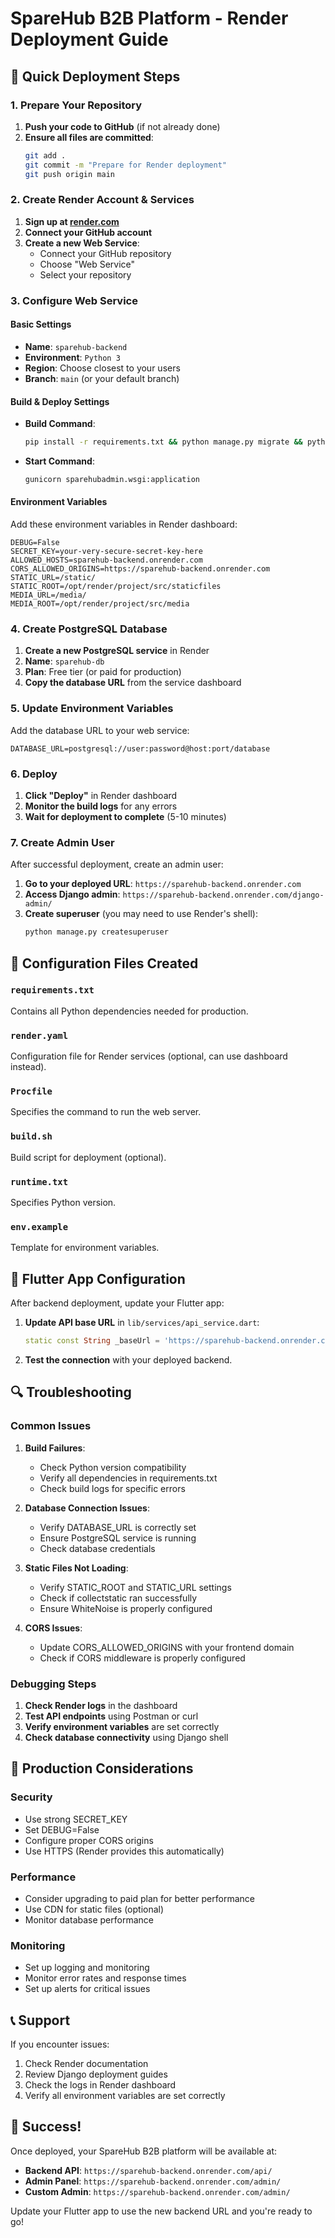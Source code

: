 # SpareHub B2B Platform - Render Deployment Guide

## 🚀 Quick Deployment Steps

### 1. Prepare Your Repository

1. **Push your code to GitHub** (if not already done)
2. **Ensure all files are committed**:
   ```bash
   git add .
   git commit -m "Prepare for Render deployment"
   git push origin main
   ```

### 2. Create Render Account & Services

1. **Sign up at [render.com](https://render.com)**
2. **Connect your GitHub account**
3. **Create a new Web Service**:
   - Connect your GitHub repository
   - Choose "Web Service"
   - Select your repository

### 3. Configure Web Service

#### **Basic Settings**
- **Name**: `sparehub-backend`
- **Environment**: `Python 3`
- **Region**: Choose closest to your users
- **Branch**: `main` (or your default branch)

#### **Build & Deploy Settings**
- **Build Command**: 
  ```bash
  pip install -r requirements.txt && python manage.py migrate && python manage.py collectstatic --noinput
  ```
- **Start Command**: 
  ```bash
  gunicorn sparehubadmin.wsgi:application
  ```

#### **Environment Variables**
Add these environment variables in Render dashboard:

```
DEBUG=False
SECRET_KEY=your-very-secure-secret-key-here
ALLOWED_HOSTS=sparehub-backend.onrender.com
CORS_ALLOWED_ORIGINS=https://sparehub-backend.onrender.com
STATIC_URL=/static/
STATIC_ROOT=/opt/render/project/src/staticfiles
MEDIA_URL=/media/
MEDIA_ROOT=/opt/render/project/src/media
```

### 4. Create PostgreSQL Database

1. **Create a new PostgreSQL service** in Render
2. **Name**: `sparehub-db`
3. **Plan**: Free tier (or paid for production)
4. **Copy the database URL** from the service dashboard

### 5. Update Environment Variables

Add the database URL to your web service:
```
DATABASE_URL=postgresql://user:password@host:port/database
```

### 6. Deploy

1. **Click "Deploy"** in Render dashboard
2. **Monitor the build logs** for any errors
3. **Wait for deployment to complete** (5-10 minutes)

### 7. Create Admin User

After successful deployment, create an admin user:

1. **Go to your deployed URL**: `https://sparehub-backend.onrender.com`
2. **Access Django admin**: `https://sparehub-backend.onrender.com/django-admin/`
3. **Create superuser** (you may need to use Render's shell):
   ```bash
   python manage.py createsuperuser
   ```

## 🔧 Configuration Files Created

### `requirements.txt`
Contains all Python dependencies needed for production.

### `render.yaml`
Configuration file for Render services (optional, can use dashboard instead).

### `Procfile`
Specifies the command to run the web server.

### `build.sh`
Build script for deployment (optional).

### `runtime.txt`
Specifies Python version.

### `env.example`
Template for environment variables.

## 📱 Flutter App Configuration

After backend deployment, update your Flutter app:

1. **Update API base URL** in `lib/services/api_service.dart`:
   ```dart
   static const String _baseUrl = 'https://sparehub-backend.onrender.com/api';
   ```

2. **Test the connection** with your deployed backend.

## 🔍 Troubleshooting

### Common Issues

1. **Build Failures**:
   - Check Python version compatibility
   - Verify all dependencies in requirements.txt
   - Check build logs for specific errors

2. **Database Connection Issues**:
   - Verify DATABASE_URL is correctly set
   - Ensure PostgreSQL service is running
   - Check database credentials

3. **Static Files Not Loading**:
   - Verify STATIC_ROOT and STATIC_URL settings
   - Check if collectstatic ran successfully
   - Ensure WhiteNoise is properly configured

4. **CORS Issues**:
   - Update CORS_ALLOWED_ORIGINS with your frontend domain
   - Check if CORS middleware is properly configured

### Debugging Steps

1. **Check Render logs** in the dashboard
2. **Test API endpoints** using Postman or curl
3. **Verify environment variables** are set correctly
4. **Check database connectivity** using Django shell

## 🚀 Production Considerations

### Security
- Use strong SECRET_KEY
- Set DEBUG=False
- Configure proper CORS origins
- Use HTTPS (Render provides this automatically)

### Performance
- Consider upgrading to paid plan for better performance
- Use CDN for static files (optional)
- Monitor database performance

### Monitoring
- Set up logging and monitoring
- Monitor error rates and response times
- Set up alerts for critical issues

## 📞 Support

If you encounter issues:
1. Check Render documentation
2. Review Django deployment guides
3. Check the logs in Render dashboard
4. Verify all environment variables are set correctly

## 🎉 Success!

Once deployed, your SpareHub B2B platform will be available at:
- **Backend API**: `https://sparehub-backend.onrender.com/api/`
- **Admin Panel**: `https://sparehub-backend.onrender.com/admin/`
- **Custom Admin**: `https://sparehub-backend.onrender.com/admin/`

Update your Flutter app to use the new backend URL and you're ready to go!
